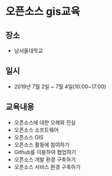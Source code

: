 ﻿# 오픈소스 gis교육
## 장소
* 남서울대학교

## 일시
* 2019년 7월 2일 ~ 7월 4일(10:00~17:00)

## 교육내용
* 오픈소스에 대한 오해와 진실
* 오픈소스 소프트웨어
* 오픈소스 GIS
* 오픈소스 활동에 참여하기
* Github를 이용하여 협업하기
* 오픈소스 개발 환경 구축하기
* 오픈소스 서비스 환경 구축하기
